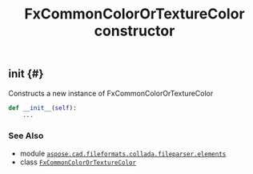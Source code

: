 ﻿---
title: FxCommonColorOrTextureColor constructor
second_title: Aspose.CAD for Python via .NET API References
description: 
type: docs
weight: 10
url: /python-net/aspose.cad.fileformats.collada.fileparser.elements/fxcommoncolorortexturecolor/__init__/
is_root: false
---

## __init__ {#}

Constructs a new instance of FxCommonColorOrTextureColor



```python
def __init__(self):
    ...
```





### See Also
* module [`aspose.cad.fileformats.collada.fileparser.elements`](../../)
* class [`FxCommonColorOrTextureColor`](/cad/python-net/aspose.cad.fileformats.collada.fileparser.elements/fxcommoncolorortexturecolor)
